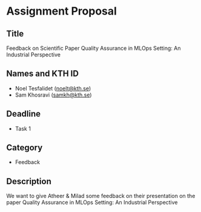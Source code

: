 # Assignment Proposal

## Title

Feedback on Scientific Paper Quality Assurance in MLOps Setting: An Industrial Perspective

## Names and KTH ID

  - Noel Tesfalidet (noelt@kth.se)
  - Sam Khosravi (samkh@kth.se)

## Deadline
- Task 1

## Category
- Feedback

## Description
We want to give Atheer & Milad some feedback on their presentation on the paper Quality Assurance in MLOps Setting: An Industrial Perspective
